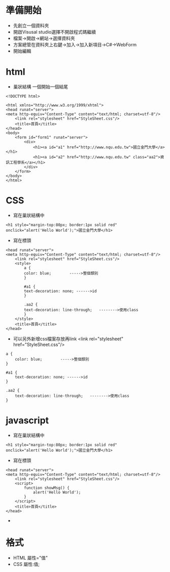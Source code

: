 # 準備開始
* 先創立一個資料夾
* 開啟Visusal studio選擇不開啟程式碼繼續
* 檔案->開啟->網站->選擇資料夾
* 方案總管在資料夾上右鍵->加入->加入新項目->C#->WebForm
* 開始編輯

# html
* 巢狀結構 一個開始一個結尾
```
<!DOCTYPE html>

<html xmlns="http://www.w3.org/1999/xhtml">
<head runat="server">
<meta http-equiv="Content-Type" content="text/html; charset=utf-8"/>
    <link rel="stylesheet" href="StyleSheet.css"/>
    <title>首頁</title>
</head>
<body>
    <form id="form1" runat="server">
        <div>
            <h1><a id="a1" href="http://www.nqu.edu.tw">國立金門大學</a></h1>
            <h1><a id="a2" href="http://www.nqu.edu.tw" class="aa2">資訊工程學系</a></h1>
        </div>
    </form>
</body>
</html>
```
# CSS
* 寫在巢狀結構中
```
<h1 style="margin-top:80px; border:1px solid red" onclick="alert('Hello World');">國立金門大學</h1>
```
* 寫在標頭
```
<head runat="server">
<meta http-equiv="Content-Type" content="text/html; charset=utf-8"/>
    <link rel="stylesheet" href="StyleSheet.css"/>
    <style>
        a {
        color: blue;        ----->整個類別
        }

        #a1 {
        text-decoration: none; ------>id
        }

        .aa2 {
        text-decoration: line-through;   -------->使用class
        }
    </style>
    <title>首頁</title>
</head>
```
* 可以另外新增css檔案存放再link  \<link rel="stylesheet" href="StyleSheet.css"/>
```
a {
    color: blue;        ----->整個類別
}

#a1 {
    text-decoration: none; ------>id
}

.aa2 {
    text-decoration: line-through;   -------->使用class
}
```
# javascript
* 寫在巢狀結構中
```
<h1 style="margin-top:80px; border:1px solid red" onclick="alert('Hello World');">國立金門大學</h1>
```
* 寫在標頭
```
<head runat="server">
<meta http-equiv="Content-Type" content="text/html; charset=utf-8"/>
    <link rel="stylesheet" href="StyleSheet.css"/>
    <script>
        function showMsg() {
            alert('Hello World');
        }
    </script>
    <title>首頁</title>
</head>
```
* 

# 格式
* HTML 屬性="值"
* CSS 屬性:值;

